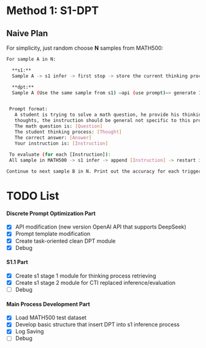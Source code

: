 # Method 1: S1-DPT

## Naive Plan
For simplicity, just random choose **N** samples from MATH500:  
```bash
For sample A in N:

  **s1:**
  Sample A -> s1 infer -> first stop -> store the current thinking process in [Thought]

  **dpt:**
  Sample A (Use the same sample from s1) –api (use prompt)–> generate 10 continuous instructions –> evaluate their correction ability


 Prompt format:
   A student is trying to solve a math question, he provide his thinking process, please provide an instruction that could help him better recheck and continue his  
   thoughts, the instruction should be general not specific to this problem.
   The math question is: [Question]
   The student thinking process: [Thought]
   The correct answer: [Answer]
   Your instruction is: [Instruction]
 
 To evaluate (for each [Instruction]):  
 All sample in MATH500 -> s1 infer -> append [Instruction] -> restart infer -> new response -> compute the accuracy

Continue to next sample B in N. Print out the accuracy for each trigger instructions and select the best performance one. 
```  

# TODO List
#### Discrete Prompt Optimization Part
- [x] API modification (new version OpenAI API that supports DeepSeek)
- [x] Prompt template modification
- [x] Create task-oriented clean DPT module
- [x] Debug

#### S1.1 Part
- [x] Create s1 stage 1 module for thinking process retrieving
- [x] Create s1 stage 2 module for CTI replaced inference/evaluation
- [ ] Debug

#### Main Process Development Part
- [x] Load MATH500 test dataset
- [x] Develop basic structure that insert DPT into s1 inference process
- [x] Log Saving
- [ ] Debug
